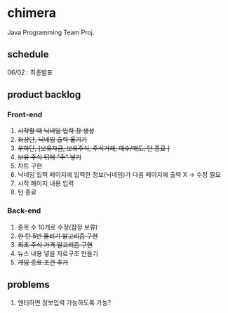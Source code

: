 # chimera
Java Programming Team Proj.

## schedule
06/02 : 최종발표

## product backlog

### Front-end
1. ~~시작할 때 닉네임 입력 창 생성~~
2. ~~좌상단, 닉네임 출력 옮기기~~
3. ~~우하단, [보유자금, 보유주식, 주식거래, 매수/매도, 턴 종료 ]~~
4. ~~보유 주식 뒤에 "주" 넣기~~
5. 차트 구현
6. 닉네임 입력 페이지에 입력한 정보(닉네임)가 다음 페이지에 출력 X -> 수정 필요
7. 시작 페이지 내용 입력
8. 턴 종료 

### Back-end
1. 종목 수 10개로 수정(잠정 보류)
2. ~~한 턴 5번 돌리기 알고리즘 구현~~
3. ~~최초 주식 가격 알고리즘 구현~~
4. 뉴스 내용 넣을 자료구조 만들기
5. ~~게임 종료 조건 추가~~

## problems
1. 엔터하면 정보입력 가능하도록 가능?
